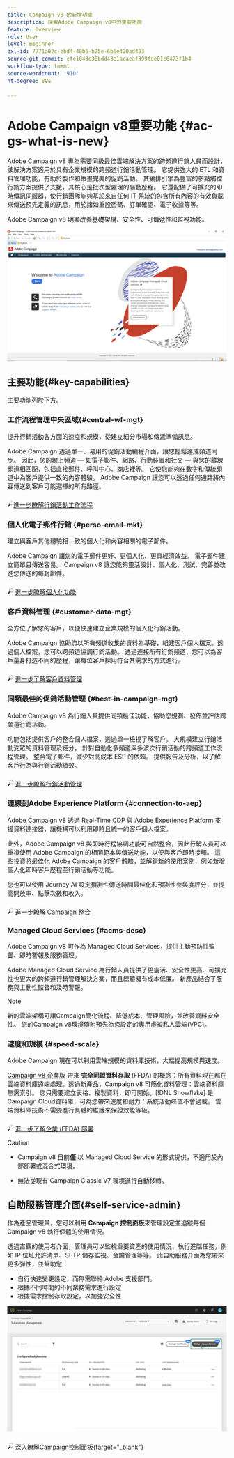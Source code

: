 ```yaml
---
title: Campaign v8 的新增功能
description: 探索Adobe Campaign v8中的重要功能
feature: Overview
role: User
level: Beginner
exl-id: 7771a02c-ebd4-48b6-b25e-6b6e420ad493
source-git-commit: cfc1043e30bdd43e1acaeaf399fde01c6473f1b4
workflow-type: tm+mt
source-wordcount: '910'
ht-degree: 89%

---
```


# Adobe Campaign v8重要功能 {#ac-gs-what-is-new}

Adobe Campaign v8 專為需要同級最佳雲端解決方案的跨頻道行銷人員而設計，該解決方案適用於具有企業規模的跨頻道行銷活動管理。 它提供強大的 ETL 和資料管理功能，有助於製作和策畫完美的促銷活動。 其編排引擎為豐富的多點觸控行銷方案提供了支援，其核心是批次型處理的驅動歷程。 它還配備了可擴充的即時傳訊伺服器，使行銷團隊能夠基於來自任何 IT 系統的包含所有內容的有效負載來傳送預先定義的訊息，用於諸如重設密碼、訂單確認、電子收據等等。

Adobe Campaign v8 明顯改善基礎架構、安全性、可傳遞性和監視功能。 

![](assets/home-page.png)

## 主要功能{#key-capabilities}

主要功能列於下方。

### 工作流程管理中央區域{#central-wf-mgt}

提升行銷活動各方面的速度和規模，從建立細分市場和傳遞準備訊息。

Adobe Campaign 透過單一、易用的促銷活動編程介面，讓您輕鬆達成頻道同步。 因此，您的線上頻道 — 如電子郵件、網路、行動裝置和社交 — 與您的離線頻道相匹配，包括直接郵件、呼叫中心、商店裡等。 它使您能夠在數字和傳統頻道中為客戶提供一致的內容體驗。  Adobe Campaign 讓您可以透過任何通路將內容傳送到客戶可能選擇的所有路徑。

![](../assets/do-not-localize/glass.png)[進一步瞭解行銷活動工作流程](../config/workflows.md)

### 個人化電子郵件行銷 {#perso-email-mkt}

建立與客戶其他體驗相一致的個人化和內容相關的電子郵件。

Adobe Campaign 讓您的電子郵件更好、更個人化、更具經濟效益。 電子郵件建立簡單且傳送容易。 Campaign v8 讓您能夠靈活設計、個人化、測試、完善並改進您傳送的每封郵件。

![](../assets/do-not-localize/glass.png) [進一步瞭解個人化功能](create-message.md)

### 客戶資料管理 {#customer-data-mgt}

全方位了解您的客戶，以便快速建立企業規模的個人化行銷活動。

Adobe Campaign 協助您以所有頻道收集的資料為基礎，組建客戶個人檔案。透過個人檔案，您可以跨頻道協調行銷活動。 透過連接所有行銷頻道，您可以為客戶量身打造不同的歷程，讓每位客戶採用符合其需求的方式進行。

![](../assets/do-not-localize/glass.png) [進一步了解客戶資料管理](audiences.md)

### 同類最佳的促銷活動管理 {#best-in-campaign-mgt}

Adobe Campaign v8 為行銷人員提供同類最佳功能，協助您規劃、發佈並評估跨頻道行銷活動。

功能包括提供客戶的整合個人檔案，透過單一檢視了解客戶。 大規模建立行銷活動受眾的資料管理及細分。 針對自動化多頻道與多波次行銷活動的跨頻道工作流程管理。 整合電子郵件，減少對高成本 ESP 的依賴。 提供報告及分析，以了解客戶行為與行銷活動績效。

![](../assets/do-not-localize/glass.png) [進一步瞭解行銷活動管理](campaigns.md)


### 連線到Adobe Experience Platform {#connection-to-aep}

Adobe Campaign v8 透過 Real-Time CDP 與 Adobe Experience Platform 支援資料連接器，讓機構可以利用即時且統一的客戶個人檔案。

此外，Adobe Campaign v8 與即時行程協調功能可自然整合，因此行銷人員可以重複使用 Adobe Campaign 的相同範本與傳送功能，以便與客戶即時接觸。 這些投資將最佳化 Adobe Campaign 的客戶體驗，並解鎖新的使用案例，例如新增個人化即時客戶歷程至行銷活動等功能。

您也可以使用 Journey AI 設定預測性傳送時間最佳化和預測性參與度評分，並提高開放率、點擊次數和收入。

![](../assets/do-not-localize/glass.png) [進一步瞭解 Campaign 整合](../connect/integration.md)


### Managed Cloud Services {#acms-desc}

Adobe Campaign v8 可作為 Managed Cloud Services，提供主動預防性監督、即時警報及服務管理。

Adobe Managed Cloud Service 為行銷人員提供了更靈活、安全性更高、可擴充性也更大的跨頻道行銷管理解決方案，而且總體擁有成本低廉。 新產品結合了服務與主動性監督和及時警報。

>[!NOTE]
>
>新的雲端架構可讓Campaign簡化流程、降低成本、管理風險，並改善資料安全性。 您的Campaign v8環境隨附預先為您設定的專用虛擬私人雲端(VPC)。

### 速度和規模 {#speed-scale}

Adobe Campaign 現在可以利用雲端規模的資料庫技術，大幅提高規模與速度。

[Campaign v8 企業版](../architecture/enterprise-deployment.md) 帶來 **完全同盟資料存取** (FFDA) 的概念：所有資料現在都在雲端資料庫遠端處理。透過新產品，Campaign v8 可簡化資料管理：雲端資料庫無需索引。 您只需要建立表格、複製資料，即可開始。[!DNL Snowflake] 是Campaign Cloud資料庫，可為您帶來速度和耐力：系統活動峰值不會過載。 雲端資料庫技術不需要進行具體的維護來保證效能等級。

![](../assets/do-not-localize/glass.png) [進一步了解企業 (FFDA) 部署](../architecture/enterprise-deployment.md)

>[!CAUTION]
>
>* Campaign v8 目前&#x200B;**僅** 以 Managed Cloud Service 的形式提供，不適用於內部部署或混合式環境。 
>
>* 無法從現有 Campaign Classic V7 環境進行自動移轉。


## 自助服務管理介面{#self-service-admin}

作為產品管理員，您可以利用 **Campaign 控制面板**&#x200B;來管理設定並追蹤每個 Campaign v8 執行個體的使用情況。

透過直觀的使用者介面，管理員可以監視重要資產的使用情況，執行進階任務，例如 IP 位址允許清單、SFTP 儲存監視、金鑰管理等等。 此自助服務介面為您帶來更多彈性，並幫助您：

* 自行快速變更設定，而無需聯絡 Adobe 支援部門。
* 根據不同時間的不同業務需求進行設定
* 根據需求控制存取設定，以加強安全性

![](assets/subdomain1.png)

![](../assets/do-not-localize/glass.png) [深入瞭解Campaign控制面板](https://experienceleague.adobe.com/docs/control-panel/using/discover-control-panel/key-features.html?lang=zh-Hant){target="_blank"}


